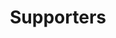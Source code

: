 ---
title: Supporters
layout: collection
permalink: /supporters/
collection: supporters
entries_layout: grid
---